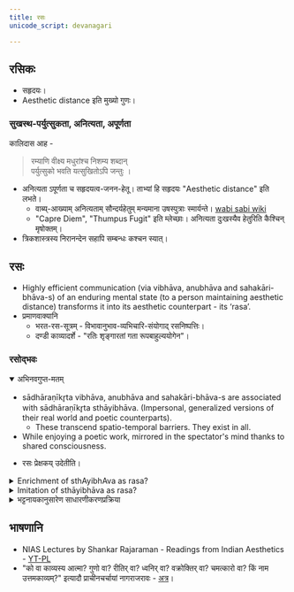 ```yaml
---
title: रसः
unicode_script: devanagari

---
```

## रसिकः
- सहृदयः। 
- Aesthetic distance इति मुख्यो गुणः। 

### सुखस्थ-पर्युत्सुकता, अनित्यता, अपूर्णता
कालिदास आह - 

> रम्याणि वीक्ष्य मधुरांश्च निशम्य शब्दान्   
> पर्युत्सुको भवति यत्सुखितोऽपि जन्तुः ।

- अनित्यता ऽपूर्णता च सहृदयत्व-जनन-हेतू। ताभ्यां हि सहृदयः "Aesthetic distance" इति लभते। 
  - वाब्य्-आख्याम् अनित्यताम् सौन्दर्यहेतुम् मन्यमाना उषस्पुत्राः स्मार्यन्ते। [wabi sabi wiki](https://en.wikipedia.org/wiki/Wabi-sabi ) 
  - "Capre Diem", "Thumpus Fugit" इति म्लेच्छाः। अनित्यता दुःखस्यैव हेतुरिति कैश्चिन् मृषोक्तम्।
- त्रिकशास्त्रस्य निरानन्देन सहापि सम्बन्धः कश्चन स्यात्।

## रसः
- Highly efficient communication (via vibhāva, anubhāva and sahakāri-bhāva-s) of an enduring mental state (to a person maintaining aesthetic distance) transforms it into its aesthetic counterpart - its ‘rasa’.
- प्रमाणवाक्यानि
  - भरत-रस-सूत्रम् - विभावानुभाव-व्यभिचारि-संयोगाद् रसनिष्पत्तिः।
  - दण्डी काव्यादर्शे - "रतिः शृङ्गारतां गता रूपबाहुल्ययोगेन"।

### रसोद्भवः
<details open><summary>अभिनवगुप्त-मतम्</summary>

- sādhāraṇīkr̥ta vibhāva, anubhāva and sahakāri-bhāva-s are associated with sādhāraṇīkr̥ta sthāyibhāva. (Impersonal, generalized versions of their real world and poetic counterparts).
  - These transcend spatio-temporal barriers. They exist in all.
- While enjoying a poetic work, mirrored in the spectator's mind thanks to shared consciousness.
</details>



- रसः प्रेक्षकय् उदेतीति। 

<details><summary>Enrichment of sthAyibhAva as rasa?</summary>

lollaTa says that characters (eg. rAma) already has the sthāyibhāva (eg. sadness) before the vibhāva-s, vyabhicāribhāvas and anubhāvas "enrich" it. So, he located 'rasa' in the character. shankuka disagreed  -

- How can you discern sthāyibhāva without vibhāva, vyabhicāribhāvas and anubhāvas?
- If it were so, bharata would have dealt with sthāyibhāvas and then rasas. Separate definition of rasas would be superfluous.
- There would be innumerable gradations of rasa-s based on degree of enrichment.
  - If we say rasa is reached when there is utmost enrichment, 6 types of hAsya would not be possible.
  - Gradations in each of shRngAra-rasa's 10 stages would lead to infinite number of shRngAra-rasas.
- Despite continuous enrichment, how come shoka first is intense and then weakens?
- Inspite of other vibhāvas, vyabhicāribhāvas and anubhāvas enriching krodha, utsAha and rati, these sthāyibhāvas remain weak in the absence of amrSha, sthairya and sevA.
</details>

<details><summary>Imitation of sthāyibhāva as rasa?</summary>

Shankuka says: 

- The character's sthāyibhāva is imitated in the actor/ poetic presentation via a combination of  vibhāvas, vyabhicāribhāvas and anubhāvas. 
- This imitated sthāyibhāva, when inferred by the audience with the superimposition "This is that rAma who was happy", it becomes rasa. 
- So, he located rasa in the actor (real or imagined).
- Some vibhāvas (which include rainy season) are communicated via poetry/ storyline.

bhaTTatauta's criticism:

- There is no imitation as per spectator experience. Spectator does not actually think that the actor is imitating the mental state of the character.
  - One can't say that movements of limbs imitates feelings. Especially when these movements are located in different parts of the body and perceived using different senses. 
  - No one has knowledge of rAma's love - original cannot be percieved. To declare something an imitation, one should know both the original and the copy.
  - If the actor's own love is being termed "imitation of love of the character" - this doesn't make sense because the actor's love is then original; and it is being percieved as real life love.
  - How can unreal counterparts "vibhāva and anubhāva" of actual "kAraNa and kArya" lead to perception of sthāyibhāva which seems real to the audience? So it can't be real sthāyibhāva which is percieved. 
  - If you say it is imitated sthāyibhāva which is percieved - no educated or uneducated audience thinks that they are percieving an imitation. One does not infer "imitation fire" from mist looking like smoke.
  - If you say that the actor's love is similar to the character's love, then similitude is not imitation. Cow is not an imitation of a gavaya, despite being similar.
  - The cognition "This is that rAma who was happy" is negated after the performance; and by performance by different actors. So, rAmaness is a jAti.
- There is no imitation as per actor's experience.
  - Actor has never seen rAma. Can't imitate some protopype - has to be someone particular. So, one ends up in a position where one is imitating oneself ("I imitate someone who cries like this").
  - If imitation means doing something after someone else has done it - this spills over to the real world. So it is not a "suffcient" characterization.
  - The actor does not really imitate sorrow with one's own sorrow - since it is not felt as such by the actor (check MRI). Further, feelings cannot be imitated by physical movments or even intonations.
- bharata never mentions that imitation of sthāyibhāva is happening (अनुकरण in the first chapter being taken in a specific different sense). In fact the contrary - actors sing songs when in love - which does not happen in real life.
- vibhāvas are not communicated via the script.
  - The actor does not think- "this is a sItA who belongs to me". +++(??)+++
  - If you say that vibhāvas are communicated by the script, they may as well communicate sthāyibhāvas.
</details>

<details><summary>भट्टनायकानुसारेण साधारणीकरणप्रक्रिया</summary>

- साधारणीकरणप्रक्रिया भट्टनायकेन प्रस्तुता।
  - अभिधा-स्तरः
    - विभावः, व्यभिचारिवावः, अनुभावः, स्थायिभावश्च वर्तन्ते पात्रे।
  - भावकत्व-स्तरः (साधारणीकरणम्)
    - विभावः, व्यभिचारिवावः, अनुभावः, स्थायिभावश्च **साधारणीकृता** वर्तन्ते।
    - एते न प्रेक्षके, न च नटे वर्तन्ते।
    - साधारणीकृत एव स्थायिभावो **रसः**।
  - भोजकत्व-स्तरः
    - अत्र प्रेक्षकस्य सत्त्वगुणस्योद्रेकः - साधारणीकरणप्रभावेण। ततस् तस्य भोगः - साधारणीकृतस्थायिभावस्य रसनेन।
    - भोगप्रकाराः
      - **विकासः** - सत्त्वोद्रेको ऽधिकः, तमोरजसोर् अविशिष्ट-नैयून्ये। हास्याद्भुत-भयानक-रसाः।
      - **द्रुतिः** - सत्त्वोद्रेको ऽधिकः, रजोगुणोद्रेको न्यूनः, तमो ऽनुद्रिक्तः। शृङ्गार-करुण-शान्त-रसाः।
      - **विस्तारः** - सत्त्वोद्रेको ऽधिकः, तमोगुणोद्रेको न्यूनः, रजो ऽनुद्रिक्तः। वीर-बीभत्स-भयानक-रसाः।
      - Abhinavagupta's objections
        - There should be 9 ways of bhoga - one for each rasa?
        - guNa-s can be combined in many ways. So, there can be innumerable types of bhoa. Why pick just these?
- Generalized mental states are not present in any particular person - so - like other generalized/ ideal objects - cannot be percieved.
  - Abhinavagupta 
    - "bhoga" is also perception. Unpercieved object cannot be confirmed.
    - "Generalized mental state" is located everywhere - rather than in a single person.
- Not percieved in spectator as something personal.
  - Not by direct experience
    - Else he would feel sad on experiencing karuNa rasa. 
    - Watching a drama about sItA would become a vibhāva for one's own love IRL.
    - sAdhAraNIkaraNa occurs even in case of supernatural acts like leaping accross the ocean. 
  - Not from memory.
    - There is no remembrance of anything personal while watching sItA.
    - There is no spectator memory of rAma as possessing a stable emotion.
  - Not from shabda-pramANa or anumAna. Such intellectual activity cannot provide immediate rasa experience. Also, revelation can happen in gradations - leading to gradations of rasa.
- Not percieved in actor.
  - Would lead to indifference in spectators.
- Generalized mental states are not produced or manifested.
  - Abhinavagupta  - Rasa is neither eternal (exists only as long as one engages with the text) nor unreal (is in fact experienced). So it must be either be produced or manifested.
</details>



## भाषणानि
- NIAS Lectures by Shankar Rajaraman - Readings from Indian Aesthetics - [YT-PL](https://www.youtube.com/playlist?list=PLY5EQMbaCa_UCDZ0jctE7f_chiUowNyno) 
- "को वा काव्यस्य आत्मा? गुणो वा? रीतिर् वा? ध्वनिर् वा? वक्रोक्तिर् वा? चमत्कारो वा? किं नाम उत्तमकाव्यम्?" इत्यादौ प्राचीनचर्चायां नागराजरावः \- [अत्र](https://archive.org/details/kAvyasya-AtmA)।

